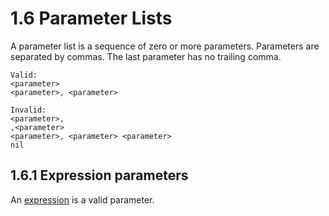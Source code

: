 # 1.6 Parameter Lists
A parameter list is a sequence of zero or more parameters. Parameters are
separated by commas. The last parameter has no trailing comma.

    Valid:
    <parameter>
    <parameter>, <parameter>

    Invalid:
    <parameter>,
    ,<parameter>
    <parameter>, <parameter> <parameter>
    nil

## 1.6.1 Expression parameters
An [expression][1.5] is a valid parameter.

[1.1.1]: 1.1_tokens.md#111-identifiers
[1.1.3.1]: 1.1_tokens.md#1131-string-literals
[1.1.3.2]: 1.1_tokens.md#1132-unsigned-integer-literals
[1.5]: 1.5_expressions.md
